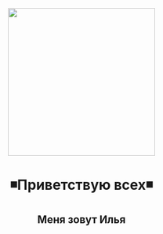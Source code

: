 <div align="center">
  <img height="300" width="300" src="https://media3.giphy.com/media/v1.Y2lkPTc5MGI3NjExMm8zaHdlNjd5ZnI5d3B1ZzQ2bW9ybGtra3lmbHd0dGNwbXhidnlseCZlcD12MV9pbnRlcm5hbF9naWZfYnlfaWQmY3Q9Zw/q15kbCtGFqwx8wYx1n/giphy.webp"  />
</div>

###

<h1 align="center">◾Приветствую всех◾</h1>

###

<h2 align="center">Меня зовут Илья</h2>
